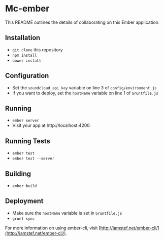 # Mc-ember

This README outlines the details of collaborating on this Ember application.

## Installation

* `git clone` this repository
* `npm install`
* `bower install`

## Configuration

* Set the `soundcloud_api_key` variable on line 3 of `config/environment.js`
* If you want to deploy, set the `hostName` variable on line 1 of `Gruntfile.js`

## Running

* `ember server`
* Visit your app at http://localhost:4200.

## Running Tests

* `ember test`
* `ember test --server`

## Building

* `ember build`

## Deployment

* Make sure the `hostName` variable is set in `Gruntfile.js`
* `grunt sync`

For more information on using ember-cli, visit [http://iamstef.net/ember-cli/](http://iamstef.net/ember-cli/).
